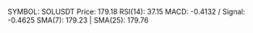 SYMBOL: SOLUSDT
Price: 179.18
RSI(14): 37.15
MACD: -0.4132 / Signal: -0.4625
SMA(7): 179.23 | SMA(25): 179.76
